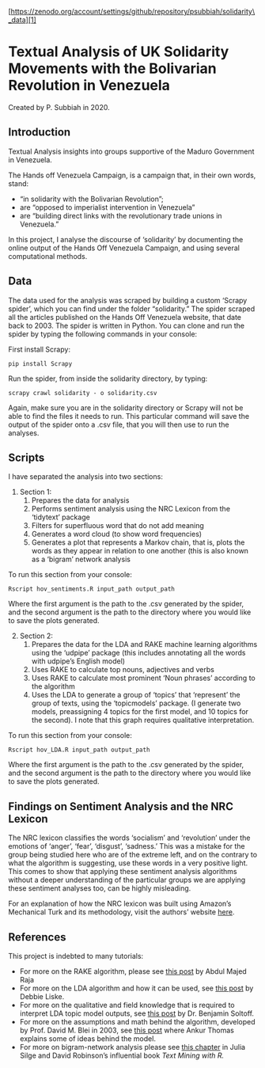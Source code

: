 [https://zenodo.org/account/settings/github/repository/psubbiah/solidarity\_data][1]
# Textual Analysis of UK Solidarity Movements with the Bolivarian Revolution in Venezuela

Created by P. Subbiah in 2020.

## Introduction
Textual Analysis insights into groups supportive of the Maduro Government in Venezuela.

The Hands off Venezuela Campaign, is a campaign that, in their own words, stand: 
- “in solidarity with the Bolivarian Revolution”; 
- are “opposed to imperialist intervention in Venezuela”
- are “building direct links with the revolutionary trade unions in Venezuela.”

In this project, I analyse the discourse of ‘solidarity’ by documenting the online output of the Hands Off Venezuela Campaign, and using several computational methods.

## Data

The data used for the analysis was scraped by building a custom ‘Scrapy spider’, which you can find under the folder “solidarity.” The spider scraped all the articles published on the Hands Off Venezuela website, that date back to 2003. The spider is written in Python. You can clone and run the spider by typing the following commands in your console:

First install Scrapy:

	pip install Scrapy 

Run the spider, from inside the solidarity directory, by typing:

	scrapy crawl solidarity - o solidarity.csv 

Again, make sure you are in the solidarity directory or Scrapy will not be able to find the files it needs to run. This particular command will save the output of the spider onto a .csv file, that you will then use to run the analyses.


## Scripts

I have separated the analysis into two sections: 
1. Section 1: 
	1. Prepares the data for analysis
	2. Performs sentiment analysis using the NRC Lexicon from the ‘tidytext’ package
	3. Filters for superfluous word that do not add meaning
	4. Generates a word cloud (to show word frequencies)
	5. Generates a plot that represents a Markov chain, that is, plots the words as they appear in relation to one another (this is also known as a ‘bigram’ network analysis

To run this section from your console:

`Rscript hov_sentiments.R input_path output_path`

Where the first argument is the path to the .csv generated by the spider, and the second argument is the path to the directory where you would like to save the plots generated.

2. Section 2: 
	1. Prepares the data for the LDA and RAKE machine learning algorithms using the ‘udpipe’ package (this includes annotating all the words with udpipe’s English model) 
	2. Uses RAKE to calculate top nouns, adjectives and verbs
	3. Uses RAKE to calculate most prominent ‘Noun phrases’ according to the algorithm
	4. Uses the LDA to generate a group of ‘topics’ that ‘represent’ the group of texts, using the ‘topicmodels’ package. (I generate two models, preassigning 4 topics for the first model, and 10 topics for the second). I note that this graph requires qualitative interpretation. 

To run this section from your console:

`Rscript hov_LDA.R input_path output_path`

Where the first argument is the path to the .csv generated by the spider, and the second argument is the path to the directory where you would like to save the plots generated.

## Findings on Sentiment Analysis and the NRC Lexicon

The NRC lexicon classifies the words ‘socialism’ and ‘revolution’ under the emotions of ‘anger’, ‘fear’, ‘disgust’, ‘sadness.’ This was a mistake for the group being studied here who are of the extreme left, and on the contrary to what the algorithm is suggesting, use these words in a very positive light. This comes to show that applying these sentiment analysis algorithms without a deeper understanding of the particular groups we are applying these sentiment analyses too, can be highly misleading. 

For an explanation of how the NRC lexicon was built using Amazon’s Mechanical Turk and its methodology, visit the authors’ website [here][2].

## References

This project is indebted to many tutorials:
- For more on the RAKE algorithm, please see [this post][3] by Abdul Majed Raja
- For more on the LDA algorithm and how it can be used, see [this post][4] by Debbie Liske.
- For more on the qualitative and field knowledge that is required to interpret LDA topic model outputs, see [this post][5] by Dr. Benjamin Soltoff. 
- For more on the assumptions and math behind the algorithm, developed by Prof. David M. Blei in 2003, see [this post][6] where Ankur Thomas explains some of ideas behind the model.
- For more on bigram-network analysis please see [this chapter][7] in Julia Silge and David Robinson’s influential book _Text Mining with R._

[1]:	https://zenodo.org/account/settings/github/repository/psubbiah/solidarity_data
[2]:	https://saifmohammad.com/WebPages/NRC-Emotion-Lexicon.htm
[3]:	https://datascienceplus.com/introducing-udpipe-for-easy-natural-language-processing-in-r/
[4]:	https://www.datacamp.com/community/tutorials/ML-NLP-lyric-analysis#model_four
[5]:	%20https://cfss.uchicago.edu/notes/topic-modeling/
[6]:	https://medium.com/analytics-vidhya/topic-modeling-using-lda-and-gibbs-sampling-explained-49d49b3d1045
[7]:	https://www.tidytextmining.com/ngrams.html